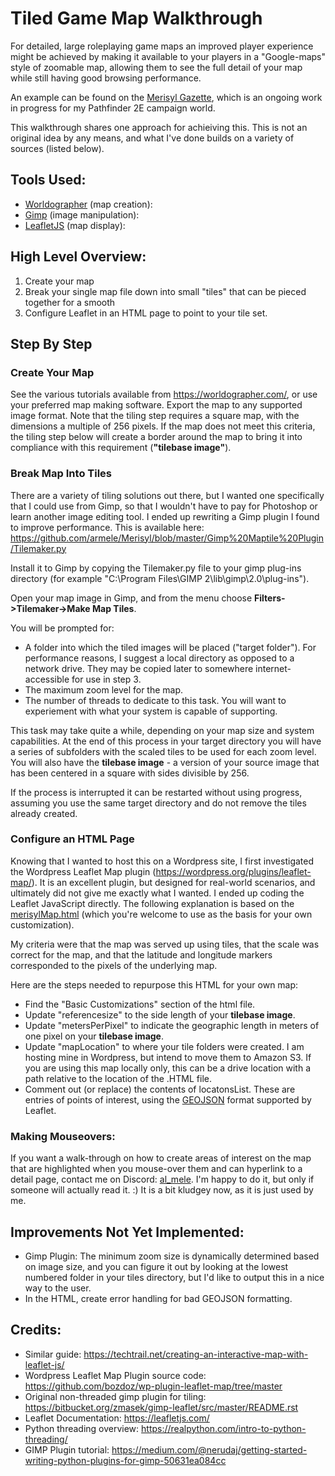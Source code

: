 # Tiled Game Map Walkthrough
For detailed, large roleplaying game maps an improved player experience might be achieved by making it available to your players in a "Google-maps" style of zoomable map, allowing them to see the full detail of your map while still having good browsing performance. 

An example can be found on the [Merisyl Gazette](https://new.merisyl.com/gazette/), which is an ongoing work in progress for my Pathfinder 2E campaign world.

This walkthrough shares one approach for achieiving this. This is not an original idea by any means, and what I've done builds on a variety of sources (listed below). 

## Tools Used:
* [Worldographer](https://worldographer.com/) (map creation): 
* [Gimp](https://www.gimp.org/) (image manipulation): 
* [LeafletJS](https://leafletjs.com/index.html) (map display): 

## High Level Overview: 
1. Create your map  
2. Break your single map file down into small "tiles" that can be pieced together for a smooth
3. Configure Leaflet in an HTML page to point to your tile set.

## Step By Step
### Create Your Map

See the various tutorials available from https://worldographer.com/, or use your preferred map making software.
Export the map to any supported image format.  Note that the tiling step requires a square map, with the dimensions a multiple of 256 pixels. If the map does not meet this criteria, the tiling step below will create a border around the map to bring it into compliance with this requirement (**"tilebase image"**).

### Break Map Into Tiles

There are a variety of tiling solutions out there, but I wanted one specifically that I could use from Gimp, so that I wouldn't have to pay for Photoshop or learn another image editing tool. I ended up rewriting a Gimp plugin I found to improve performance.  This is available here: https://github.com/armele/Merisyl/blob/master/Gimp%20Maptile%20Plugin/Tilemaker.py

Install it to Gimp by copying the Tilemaker.py file to your gimp plug-ins directory (for example "C:\Program Files\GIMP 2\lib\gimp\2.0\plug-ins").  

Open your map image in Gimp, and from the menu choose **Filters->Tilemaker->Make Map Tiles**.

You will be prompted for:
* A folder into which the tiled images will be placed ("target folder").  For performance reasons, I suggest a local directory as opposed to a network drive. They may be copied later to somewhere internet-accessible for use in step 3.
* The maximum zoom level for the map. 
* The number of threads to dedicate to this task. You will want to experiement with what your system is capable of supporting.

This task may take quite a while, depending on your map size and system capabilities. At the end of this process in your target directory you will have a series of subfolders with the scaled tiles to be used for each zoom level. You will also have the **tilebase image** - a version of your source image that has been centered in a square with sides divisible by 256.

If the process is interrupted it can be restarted without using progress, assuming you use the same target directory and do not remove the tiles already created.

### Configure an HTML Page
Knowing that I wanted to host this on a Wordpress site, I first investigated the Wordpress Leaflet Map plugin (https://wordpress.org/plugins/leaflet-map/).  It is an excellent plugin, but designed for real-world scenarios, and ultimately did not give me exactly what I wanted.  I ended up coding the Leaflet JavaScript directly.  The following explanation is based on the [merisylMap.html](https://github.com/armele/Merisyl/blob/master/Gimp%20Maptile%20Plugin/merisylMap.html) (which you're welcome to use as the basis for your own customization).

My criteria were that the map was served up using tiles, that the scale was correct for the map, and that the latitude and longitude markers corresponded to the pixels of the underlying map.

Here are the steps needed to repurpose this HTML for your own map:
* Find the "Basic Customizations" section of the html file.
* Update "referencesize" to the side length of your **tilebase image**.
* Update "metersPerPixel" to indicate the geographic length in meters of one pixel on your **tilebase image**.
* Update "mapLocation" to where your tile folders were created. I am hosting mine in Wordpress, but intend to move them to Amazon S3. If you are using this map locally only, this can be a drive location with a path relative to the location of the .HTML file.
* Comment out (or replace) the contents of locatonsList. These are entries of points of interest, using the [GEOJSON](https://geojson.org/) format supported by Leaflet.


### Making Mouseovers:
If you want a walk-through on how to create areas of interest on the map that are highlighted when you mouse-over them and can hyperlink to a detail page, contact me on Discord: [al_mele](https://discordapp.com/channels/@me/al_mele/).  I'm happy to do it, but only if someone will actually read it. :)  It is a bit kludgey now, as it is just used by me.

## Improvements Not Yet Implemented:
* Gimp Plugin: The minimum zoom size is dynamically determined based on image size, and you can figure it out by looking at the lowest numbered folder in your tiles directory, but I'd like to output this in a nice way to the user. 
* In the HTML, create error handling for bad GEOJSON formatting.

## Credits:
* Similar guide: https://techtrail.net/creating-an-interactive-map-with-leaflet-js/
* Wordpress Leaflet Map Plugin source code: https://github.com/bozdoz/wp-plugin-leaflet-map/tree/master
* Original non-threaded gimp plugin for tiling: https://bitbucket.org/zmasek/gimp-leaflet/src/master/README.rst
* Leaflet Documentation: https://leafletjs.com/
* Python threading overview: https://realpython.com/intro-to-python-threading/
* GIMP Plugin tutorial: https://medium.com/@nerudaj/getting-started-writing-python-plugins-for-gimp-50631ea084cc
